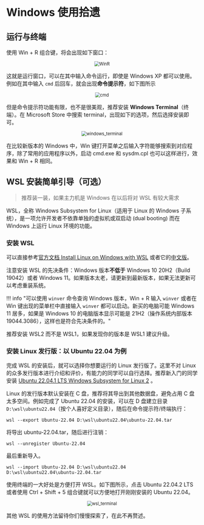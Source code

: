 # Windows 使用拾遗

## 运行与终端

使用 Win + R 组合键，将会出现如下窗口：

<div style="text-align:center;">
<img src="../graph/WinR.png" alt="WinR" style="margin: 0 auto; zoom: 80%;"/>
</div>

这就是运行窗口，可以在其中输入命令运行，即使是 Windows XP 都可以使用。例如在其中输入 `cmd` 后回车，就会出现**命令提示符**，如下图所示

<div style="text-align:center;">
<img src="../graph/cmd.png" alt="cmd" style="margin: 0 auto; zoom: 80%;"/>
</div>

但是命令提示符功能有限，也不是很美观，推荐安装 **Windows Terminal**（终端）。在 Microsoft Store 中搜索 terminal，出现如下的选项，然后选择安装即可。

<div style="text-align:center;">
<img src="../graph/windows_terminal.png" alt="windows_terminal" style="margin: 0 auto; zoom: 80%;"/>
</div>

在比较新版本的 Windows 中，Win 键打开菜单之后输入字符能够搜索到对应程序，除了常用的应用程序以外，启动 cmd.exe 和 sysdm.cpl 也可以这样进行，效果和 Win + R 相同。

## WSL 安装简单引导（可选）

> 推荐装一装，如果主力机是 Windows 在以后将对 WSL 有较大需求

WSL，全称 Windows Subsystem for Linux（适用于 Linux 的 Windows 子系统），是一项允许开发者不依靠单独的虚拟机或双启动 (dual booting) 而在 Windows 上运行 Linux 环境的功能。

### 安装 WSL

可以直接参考[官方文档 Install Linux on Windows with WSL](https://learn.microsoft.com/en-us/windows/wsl/install) 或者它的[中文版](https://learn.microsoft.com/zh-cn/windows/wsl/install)。

注意安装 WSL 的先决条件：Windows 版本**不低于** Windows 10 20H2（Build 19042）或者 Windows 11。如果版本太老，请更新到最新版本，如果无法更新可以考虑重装系统。

!!! info "可以使用 `winver` 命令查询 Windows 版本，Win + R 输入 `winver` 或者在 Win 键出现的菜单栏中直接输入 `winver` 都可以启动。新买的电脑可能 Windows 11 居多，如果是 Windows 10 的电脑版本显示可能是 21H2（操作系统内部版本 19044.3086），这样也是符合先决条件的。"

推荐安装 WSL2 而不是 WSL1，如果发现你的版本是 WSL1 建议升级。

### 安装 Linux 发行版：以 Ubuntu 22.04 为例

完成 WSL 的安装后，就可以选择你想要运行的 Linux 发行版了。这里不对 Linux 的众多发行版本进行介绍和评价，有能力的同学可以自行选择。推荐新入门的同学安装 [Ubuntu 22.04.1 LTS Windows Subsystem for Linux 2](https://www.microsoft.com/store/productId/9PN20MSR04DW) 。

Linux 的发行版本默认安装在 C 盘，推荐将其导出到其他数据盘，避免占用 C 盘太多空间。例如完成了 Ubuntu 22.04 的安装，可以在 D 盘建立目录 `D:\wsl\ubuntu22.04`（按个人喜好定义目录），随后在命令提示符/终端执行：
```
wsl --export Ubuntu-22.04 D:\wsl\ubuntu22.04\ubuntu-22.04.tar
```

将导出 ubuntu-22.04.tar，随后进行注销：
```
wsl --unregister Ubuntu-22.04
```

最后重新导入。
```
wsl --import Ubuntu-22.04 D:\wsl\ubuntu22.04 D:\wsl\ubuntu22.04\ubuntu-22.04.tar
```

使用终端的一大好处是方便打开 WSL。如下图所示，点击 Ubuntu 22.04.2 LTS 或者使用 Ctrl + Shift + 5 组合键就可以方便地打开刚刚安装的 Ubuntu 22.04。

<div style="text-align:center;">
<img src="../graph/wsl_terminal.png" alt="wsl_terminal" style="margin: 0 auto; zoom: 80%;"/>
</div>

其他 WSL 的使用方法留待你们慢慢探索了，在此不再赘述。